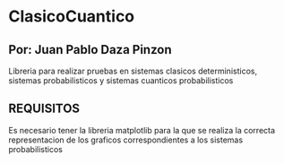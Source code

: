 # ClasicoCuantico

## Por: Juan Pablo Daza Pinzon

Libreria para realizar pruebas en sistemas clasicos deterministicos, sistemas probabilisticos y sistemas cuanticos probabilisticos

## REQUISITOS

Es necesario tener la libreria matplotlib para la que se realiza la correcta representacion de los graficos correspondientes a los sistemas probabilisticos
